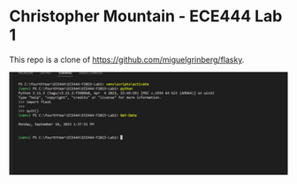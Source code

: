 # Christopher Mountain - ECE444 Lab 1

This repo is a clone of https://github.com/miguelgrinberg/flasky.

![Screenshot of Commit](/screenshots/Activity1.JPG?raw=true)

